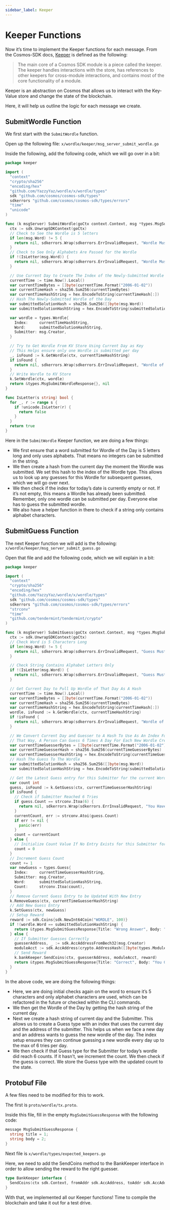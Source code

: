 ```yaml
---
sidebar_label: Keeper
---
```


# Keeper Functions
<!-- markdownlint-disable MD013 -->

Now it’s time to implement the Keeper functions for each message. From the Cosmos-SDK docs, [Keeper](https://docs.cosmos.network/master/building-modules/keeper.html) is defined as the following:

> The main core of a Cosmos SDK module is a piece called the keeper. The keeper handles interactions with the store, has references to other keepers for cross-module interactions, and contains most of the core functionality of a module.

Keeper is an abstraction on Cosmos that allows us to interact with the Key-Value store and change the state of the blockchain.

Here, it will help us outline the logic for each message we create.

## SubmitWordle Function

We first start with the `SubmitWordle` function.

Open up the following file: `x/wordle/keeper/msg_server_submit_wordle.go`

Inside the following, add the following code, which we will go over in a bit:

```go
package keeper

import (
  "context"
  "crypto/sha256"
  "encoding/hex"
  "github.com/YazzyYaz/wordle/x/wordle/types"
  sdk "github.com/cosmos/cosmos-sdk/types"
  sdkerrors "github.com/cosmos/cosmos-sdk/types/errors"
  "time"
  "unicode"
)

func (k msgServer) SubmitWordle(goCtx context.Context, msg *types.MsgSubmitWordle) (*types.MsgSubmitWordleResponse, error) {
  ctx := sdk.UnwrapSDKContext(goCtx)
  // Check to See the Wordle is 5 letters
  if len(msg.Word) != 5 {
    return nil, sdkerrors.Wrap(sdkerrors.ErrInvalidRequest, "Wordle Must Be A 5 Letter Word")
  }
  // Check to See Only Alphabets Are Passed for the Wordle
  if !(IsLetter(msg.Word)) {
    return nil, sdkerrors.Wrap(sdkerrors.ErrInvalidRequest, "Wordle Must Only Consist Of Letters In The Alphabet")
  }

  // Use Current Day to Create The Index of the Newly-Submitted Wordle of the Day
  currentTime := time.Now().Local()
  var currentTimeBytes = []byte(currentTime.Format("2006-01-02"))
  var currentTimeHash = sha256.Sum256(currentTimeBytes)
  var currentTimeHashString = hex.EncodeToString(currentTimeHash[:])
  // Hash The Newly-Submitted Wordle of the Day
  var submittedSolutionHash = sha256.Sum256([]byte(msg.Word))
  var submittedSolutionHashString = hex.EncodeToString(submittedSolutionHash[:])

  var wordle = types.Wordle{
    Index:     currentTimeHashString,
    Word:      submittedSolutionHashString,
    Submitter: msg.Creator,
  }

  // Try to Get Wordle From KV Store Using Current Day as Key
  // This Helps ensure only one Wordle is submitted per day
  _, isFound := k.GetWordle(ctx, currentTimeHashString)
  if isFound {
    return nil, sdkerrors.Wrap(sdkerrors.ErrInvalidRequest, "Wordle of the Day is Already Submitted")
  }
  // Write Wordle to KV Store
  k.SetWordle(ctx, wordle)
  return &types.MsgSubmitWordleResponse{}, nil
}

func IsLetter(s string) bool {
  for _, r := range s {
    if !unicode.IsLetter(r) {
      return false
    }
  }
  return true
}
```

Here in the `SubmitWordle` Keeper function, we are doing a few things:

* We first ensure that a word submitted for Wordle of the Day is 5 letters long and only uses alphabets. That means no integers can be submitted in the string.
* We then create a hash from the current day the moment the Wordle was submitted. We set this hash to the index of the Wordle type. This allows us to look up any guesses for this Wordle for subsequent guesses, which we will go over next.
* We then check if the index for today’s date is currently empty or not. If it’s not empty, this means a Wordle has already been submitted. Remember, only one wordle can be submitted per day. Everyone else has to guess the submitted wordle.
* We also have a helper function in there to check if a string only contains alphabet characters.

## SubmitGuess Function

The next Keeper function we will add is the following: `x/wordle/keeper/msg_server_submit_guess.go`

Open that file and add the following code, which we will explain in a bit:

```go
package keeper

import (
  "context"
  "crypto/sha256"
  "encoding/hex"
  "github.com/YazzyYaz/wordle/x/wordle/types"
  sdk "github.com/cosmos/cosmos-sdk/types"
  sdkerrors "github.com/cosmos/cosmos-sdk/types/errors"
  "strconv"
  "time"
  "github.com/tendermint/tendermint/crypto"
)

func (k msgServer) SubmitGuess(goCtx context.Context, msg *types.MsgSubmitGuess) (*types.MsgSubmitGuessResponse, error) {
  ctx := sdk.UnwrapSDKContext(goCtx)
  // Check Word is 5 Characters Long
  if len(msg.Word) != 5 {
    return nil, sdkerrors.Wrap(sdkerrors.ErrInvalidRequest, "Guess Must Be A 5 Letter Word!")
  }

  // Check String Contains Alphabet Letters Only
  if !(IsLetter(msg.Word)) {
    return nil, sdkerrors.Wrap(sdkerrors.ErrInvalidRequest, "Guess Must Only Consist of Alphabet Letters!")
  }

  // Get Current Day to Pull Up Wordle of That Day As A Hash
  currentTime := time.Now().Local()
  var currentTimeBytes = []byte(currentTime.Format("2006-01-02"))
  var currentTimeHash = sha256.Sum256(currentTimeBytes)
  var currentTimeHashString = hex.EncodeToString(currentTimeHash[:])
  wordle, isFound := k.GetWordle(ctx, currentTimeHashString)
  if !isFound {
    return nil, sdkerrors.Wrap(sdkerrors.ErrInvalidRequest, "Wordle of The Day Hasn't Been Submitted Yet. Feel Free to Submit One!")
  }

  // We Convert Current Day and Guesser to A Hash To Use As An Index For Today's Guesses For That Guesser
  // That Way, A Person Can Guess 6 Times A Day For Each New Wordle Created
  var currentTimeGuesserBytes = []byte(currentTime.Format("2006-01-02") + msg.Creator)
  var currentTimeGuesserHash = sha256.Sum256(currentTimeGuesserBytes)
  var currentTimeGuesserHashString = hex.EncodeToString(currentTimeGuesserHash[:])
  // Hash The Guess To The Wordle
  var submittedSolutionHash = sha256.Sum256([]byte(msg.Word))
  var submittedSolutionHashString = hex.EncodeToString(submittedSolutionHash[:])

  // Get the Latest Guess entry for this Submitter for the current Wordle of the Day
  var count int
  guess, isFound := k.GetGuess(ctx, currentTimeGuesserHashString)
  if isFound {
    // Check if Submitter Reached 6 Tries
    if guess.Count == strconv.Itoa(6) {
      return nil, sdkerrors.Wrap(sdkerrors.ErrInvalidRequest, "You Have Guessed The Maximum Amount of Times for The Day! Try Again Tomorrow With A New Wordle.")
    }
    currentCount, err := strconv.Atoi(guess.Count)
    if err != nil {
      panic(err)
    }
    count = currentCount
  } else {
    // Initialize Count Value If No Entry Exists for this Submitter for Today's Wordle
    count = 0
  }
  // Increment Guess Count
  count += 1
  var newGuess = types.Guess{
    Index:     currentTimeGuesserHashString,
    Submitter: msg.Creator,
    Word:      submittedSolutionHashString,
    Count:     strconv.Itoa(count),
  }
  // Remove Current Guess Entry to be Updated With New Entry
  k.RemoveGuess(ctx, currentTimeGuesserHashString)
  // Add New Guess Entry
  k.SetGuess(ctx, newGuess)
  // Setup Reward 
  reward := sdk.Coins{sdk.NewInt64Coin("WORDLE", 100)}
  if !(wordle.Word == submittedSolutionHashString) {
    return &types.MsgSubmitGuessResponse{Title: "Wrong Answer", Body: "Your Guess Was Wrong. Try Again"}, nil
  } else {
    // If Submitter Guesses Correctly
    guesserAddress, _ := sdk.AccAddressFromBech32(msg.Creator)
    moduleAcct := sdk.AccAddress(crypto.AddressHash([]byte(types.ModuleName)))
    // Send Reward
    k.bankKeeper.SendCoins(ctx, guesserAddress, moduleAcct, reward) 
    return &types.MsgSubmitGuessResponse{Title: "Correct", Body: "You Guessed The Wordle Correctly!"}, nil
  }
}
```

In the above code, we are doing the following things:

* Here, we are doing initial checks again on the word to ensure it’s 5 characters and only alphabet characters are used, which can be refactored in the future or checked within the CLI commands.
* We then get the Wordle of the Day by getting the hash string of the current day.
* Next we create a hash string of current day and the Submitter. This allows us to create a Guess type with an index that uses the current day and the address of the submitter. This helps us when we face a new day and an address wants to guess the new wordle of the day. The index setup ensures they can continue guessing a new wordle every day up to the max of 6 tries per day.
* We then check if that Guess type for the Submitter for today’s wordle did reach 6 counts. If it hasn’t, we increment the count. We then check if the guess is correct. We store the Guess type with the updated count to the state.

## Protobuf File

  A few files need to be modified for this to work.

The first is `proto/wordle/tx.proto`.

Inside this file, fill in the empty `MsgSubmitGuessResponse` with the following code:

```go
message MsgSubmitGuessResponse {
  string title = 1;
  string body = 2;
}
```

Next file is `x/wordle/types/expected_keepers.go`

Here, we need to add the SendCoins method to the BankKeeper interface in order to allow sending the reward to the right guesser.

```go
type BankKeeper interface {
  SendCoins(ctx sdk.Context, fromAddr sdk.AccAddress, toAddr sdk.AccAddress, amt sdk.Coins) error
}
```

With that, we implemented all our Keeper functions! Time to compile the blockchain and take it out for a test drive.
